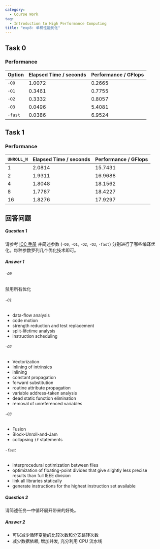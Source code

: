 ```yaml
---
category:
  - Course Work
tag:
  - Introduction to High Performance Computing
title: "exp8: 单机性能优化"
---
```


## Task 0

### Performance

| Option  | Elapsed Time / seconds | Performance / GFlops |
| ------- | ---------------------- | -------------------- |
| `-O0`   | 1.0072                 | 0.2665               |
| `-O1`   | 0.3461                 | 0.7755               |
| `-O2`   | 0.3332                 | 0.8057               |
| `-O3`   | 0.0496                 | 5.4081               |
| `-fast` | 0.0386                 | 6.9524               |

## Task 1

### Performance

| `UNROLL_N` | Elapsed Time / seconds | Performance / GFlops |
| ---------- | ---------------------- | -------------------- |
| 1          | 2.0814                 | 15.7431              |
| 2          | 1.9311                 | 16.9688              |
| 4          | 1.8048                 | 18.1562              |
| 8          | 1.7787                 | 18.4227              |
| 16         | 1.8276                 | 17.9297              |

## 回答问题

##### Question 1

请参考 [ICC 手册](https://www.intel.com/content/www/us/en/develop/documentation/cpp-compiler-developer-guide-and-reference/top/compiler-reference/compiler-options/alphabetical-list-of-compiler-options.html) 并简述参数 (`-O0`, `-O1`, `-O2`, `-O3`, `-fast`) 分别进行了哪些编译优化。每种参数罗列几个优化技术即可。

##### Answer 1

###### `-O0`

禁用所有优化

###### `-O1`

- data-flow analysis
- code motion
- strength reduction and test replacement
- split-lifetime analysis
- instruction scheduling

###### `-O2`

- Vectorization
- Inlining of intrinsics
- inlining
- constant propagation
- forward substitution
- routine attribute propagation
- variable address-taken analysis
- dead static function elimination
- removal of unreferenced variables

###### `-O3`

- Fusion
- Block-Unroll-and-Jam
- collapsing `if` statements

###### `-fast`

- interprocedural optimization between files
- optimization of floating-point divides that give slightly less precise results than full IEEE division
- link all libraries statically
- generate instructions for the highest instruction set available

##### Question 2

请简述任务一中循环展开带来的好处。

##### Answer 2

- 可以减少循环变量的比较次数和分支跳转次数
- 减少数据依赖, 增加并发, 充分利用 CPU 流水线
